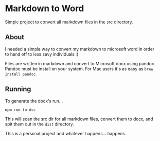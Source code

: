# Markdown to Word
Simple project to convert all markdown files in the src directory.

## About
I needed a simple way to convert my markdown to microsoft word in order to hand off to less savy individuals ;)

Files are written in markdown and convert to Microsoft docx using pandoc. Pandoc must be install on your system. For Mac users it's as easy as `brew install pandoc`.

## Running
To generate the docx's run...

```bash
npm run to-doc
```

This will scan the src dir for all markdown files, convert them to docx, and spit them out in the `dist` directory.


This is a personal project and whatever happens....happens.
